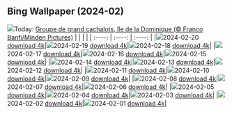 ## Bing Wallpaper (2024-02)
![](https://global.bing.com/th?id=OHR.DominicaWhales_FR-CA0090567562_UHD.jpg&w=1000)Today: [Groupe de  grand cachalots, île de la Dominique (© Franco Banfi/Minden Pictures)](https://global.bing.com/th?id=OHR.DominicaWhales_FR-CA0090567562_UHD.jpg)
|      |      |      |
| :----: | :----: | :----: |
|![](https://global.bing.com/th?id=OHR.DominicaWhales_FR-CA0090567562_UHD.jpg&pid=hp&w=384&h=216&rs=1&c=4)2024-02-20 [download 4k](https://global.bing.com/th?id=OHR.DominicaWhales_FR-CA0090567562_UHD.jpg)|![](https://global.bing.com/th?id=OHR.CarnavalTenerife_FR-CA9707802936_UHD.jpg&pid=hp&w=384&h=216&rs=1&c=4)2024-02-19 [download 4k](https://global.bing.com/th?id=OHR.CarnavalTenerife_FR-CA9707802936_UHD.jpg)|![](https://global.bing.com/th?id=OHR.HalbinselJasmund_FR-CA9499898672_UHD.jpg&pid=hp&w=384&h=216&rs=1&c=4)2024-02-18 [download 4k](https://global.bing.com/th?id=OHR.HalbinselJasmund_FR-CA9499898672_UHD.jpg)|
|![](https://global.bing.com/th?id=OHR.BackyardBird_FR-CA2494607716_UHD.jpg&pid=hp&w=384&h=216&rs=1&c=4)2024-02-17 [download 4k](https://global.bing.com/th?id=OHR.BackyardBird_FR-CA2494607716_UHD.jpg)|![](https://global.bing.com/th?id=OHR.HippopotamusDay_FR-CA8953449236_UHD.jpg&pid=hp&w=384&h=216&rs=1&c=4)2024-02-16 [download 4k](https://global.bing.com/th?id=OHR.HippopotamusDay_FR-CA8953449236_UHD.jpg)|![](https://global.bing.com/th?id=OHR.BowingCrane_FR-CA8809114758_UHD.jpg&pid=hp&w=384&h=216&rs=1&c=4)2024-02-15 [download 4k](https://global.bing.com/th?id=OHR.BowingCrane_FR-CA8809114758_UHD.jpg)|
|![](https://global.bing.com/th?id=OHR.MarignyBeads_FR-CA8649408883_UHD.jpg&pid=hp&w=384&h=216&rs=1&c=4)2024-02-14 [download 4k](https://global.bing.com/th?id=OHR.MarignyBeads_FR-CA8649408883_UHD.jpg)|![](https://global.bing.com/th?id=OHR.GiantTortoise_FR-CA7783159591_UHD.jpg&pid=hp&w=384&h=216&rs=1&c=4)2024-02-13 [download 4k](https://global.bing.com/th?id=OHR.GiantTortoise_FR-CA7783159591_UHD.jpg)|![](https://global.bing.com/th?id=OHR.FolegandrosGreece_FR-CA7633816931_UHD.jpg&pid=hp&w=384&h=216&rs=1&c=4)2024-02-12 [download 4k](https://global.bing.com/th?id=OHR.FolegandrosGreece_FR-CA7633816931_UHD.jpg)|
|![](https://global.bing.com/th?id=OHR.ChineseNYParade_FR-CA8478352341_UHD.jpg&pid=hp&w=384&h=216&rs=1&c=4)2024-02-11 [download 4k](https://global.bing.com/th?id=OHR.ChineseNYParade_FR-CA8478352341_UHD.jpg)|![](https://global.bing.com/th?id=OHR.PegadungRocks_FR-CA7250193799_UHD.jpg&pid=hp&w=384&h=216&rs=1&c=4)2024-02-10 [download 4k](https://global.bing.com/th?id=OHR.PegadungRocks_FR-CA7250193799_UHD.jpg)|![](https://global.bing.com/th?id=OHR.MtHoodOregon_FR-CA1616294369_UHD.jpg&pid=hp&w=384&h=216&rs=1&c=4)2024-02-09 [download 4k](https://global.bing.com/th?id=OHR.MtHoodOregon_FR-CA1616294369_UHD.jpg)|
|![](https://global.bing.com/th?id=OHR.StJamesPool_FR-CA1459733898_UHD.jpg&pid=hp&w=384&h=216&rs=1&c=4)2024-02-08 [download 4k](https://global.bing.com/th?id=OHR.StJamesPool_FR-CA1459733898_UHD.jpg)|![](https://global.bing.com/th?id=OHR.LakeTahoeRock_FR-CA1317270894_UHD.jpg&pid=hp&w=384&h=216&rs=1&c=4)2024-02-07 [download 4k](https://global.bing.com/th?id=OHR.LakeTahoeRock_FR-CA1317270894_UHD.jpg)|![](https://global.bing.com/th?id=OHR.WesternMonarchs_FR-CA1142719903_UHD.jpg&pid=hp&w=384&h=216&rs=1&c=4)2024-02-06 [download 4k](https://global.bing.com/th?id=OHR.WesternMonarchs_FR-CA1142719903_UHD.jpg)|
|![](https://global.bing.com/th?id=OHR.DevetashkaCave_FR-CA0940185215_UHD.jpg&pid=hp&w=384&h=216&rs=1&c=4)2024-02-05 [download 4k](https://global.bing.com/th?id=OHR.DevetashkaCave_FR-CA0940185215_UHD.jpg)|![](https://global.bing.com/th?id=OHR.VeniceCarnival_FR-CA0730943372_UHD.jpg&pid=hp&w=384&h=216&rs=1&c=4)2024-02-04 [download 4k](https://global.bing.com/th?id=OHR.VeniceCarnival_FR-CA0730943372_UHD.jpg)|![](https://global.bing.com/th?id=OHR.AlpineMarmot_FR-CA0148868169_UHD.jpg&pid=hp&w=384&h=216&rs=1&c=4)2024-02-03 [download 4k](https://global.bing.com/th?id=OHR.AlpineMarmot_FR-CA0148868169_UHD.jpg)|
|![](https://global.bing.com/th?id=OHR.PolarBearResting_FR-CA9620717871_UHD.jpg&pid=hp&w=384&h=216&rs=1&c=4)2024-02-02 [download 4k](https://global.bing.com/th?id=OHR.PolarBearResting_FR-CA9620717871_UHD.jpg)|![](https://global.bing.com/th?id=OHR.ZebraMother_FR-CA9105263189_UHD.jpg&pid=hp&w=384&h=216&rs=1&c=4)2024-02-01 [download 4k](https://global.bing.com/th?id=OHR.ZebraMother_FR-CA9105263189_UHD.jpg)|